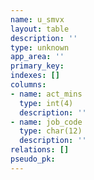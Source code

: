 ```yaml
---
name: u_smvx
layout: table
description: ''
type: unknown
app_area: ''
primary_key: 
indexes: []
columns:
- name: act_mins
  type: int(4)
  description: ''
- name: job_code
  type: char(12)
  description: ''
relations: []
pseudo_pk: 
---
```


